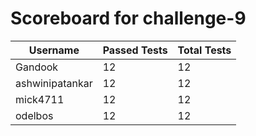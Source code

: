 # Scoreboard for challenge-9
| Username   | Passed Tests | Total Tests |
|------------|--------------|-------------|
| Gandook | 12 | 12 |
| ashwinipatankar | 12 | 12 |
| mick4711 | 12 | 12 |
| odelbos | 12 | 12 |
